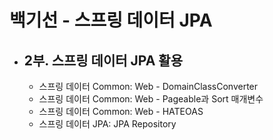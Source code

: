 # 백기선 - 스프링 데이터 JPA
- 2부. 스프링 데이터 JPA 활용
  -  
  - 스프링 데이터 Common: Web - DomainClassConverter
  - 스프링 데이터 Common: Web - Pageable과 Sort 매개변수
  - 스프링 데이터 Common: Web - HATEOAS
  - 스프링 데이터 JPA: JPA Repository
